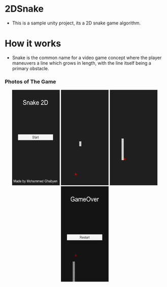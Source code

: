 # 2DSnake
* This is a sample unity project, its a 2D snake game algorithm.

# How it works
* Snake is the common name for a video game concept where the player maneuvers a line which grows in length, with the line itself being a primary obstacle. 

### Photos of The Game
<p align="center">
 <img src="./images/1.png" width="150" height="300"> <img src="./images/2.png" width="150" height="300"> <img src="./images/3.png" width="150" height="300">
 <img src="./images/4.png" width="150" height="300">
</p>
